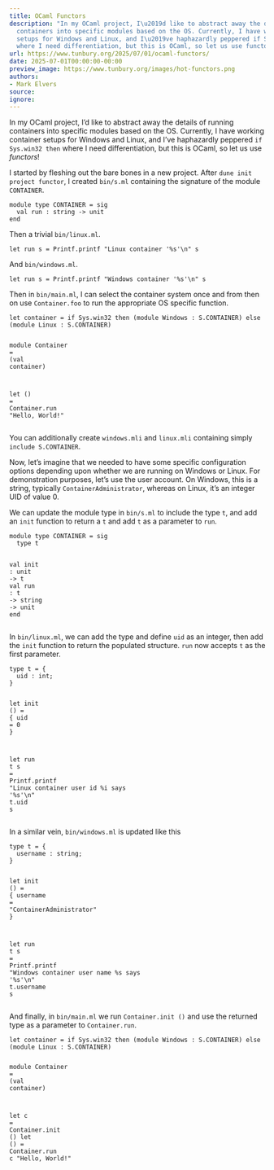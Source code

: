 ```yaml
---
title: OCaml Functors
description: "In my OCaml project, I\u2019d like to abstract away the details of running
  containers into specific modules based on the OS. Currently, I have working container
  setups for Windows and Linux, and I\u2019ve haphazardly peppered if Sys.win32 then
  where I need differentiation, but this is OCaml, so let us use functors!"
url: https://www.tunbury.org/2025/07/01/ocaml-functors/
date: 2025-07-01T00:00:00-00:00
preview_image: https://www.tunbury.org/images/hot-functors.png
authors:
- Mark Elvers
source:
ignore:
---
```


<p>In my OCaml project, I’d like to abstract away the details of running containers into specific modules based on the OS. Currently, I have working container setups for Windows and Linux, and I’ve haphazardly peppered <code class="language-plaintext highlighter-rouge">if Sys.win32 then</code> where I need differentiation, but this is OCaml, so let us use <em>functors</em>!</p>

<p>I started by fleshing out the bare bones in a new project. After <code class="language-plaintext highlighter-rouge">dune init project functor</code>, I created <code class="language-plaintext highlighter-rouge">bin/s.ml</code> containing the signature of the module <code class="language-plaintext highlighter-rouge">CONTAINER</code>.</p>

<div class="language-ocaml highlighter-rouge"><div class="highlight"><pre class="highlight"><code><span class="k">module</span> <span class="k">type</span> <span class="nc">CONTAINER</span> <span class="o">=</span> <span class="k">sig</span>
  <span class="k">val</span> <span class="n">run</span> <span class="o">:</span> <span class="kt">string</span> <span class="o">-&gt;</span> <span class="kt">unit</span>
<span class="k">end</span>
</code></pre></div></div>

<p>Then a trivial <code class="language-plaintext highlighter-rouge">bin/linux.ml</code>.</p>

<div class="language-ocaml highlighter-rouge"><div class="highlight"><pre class="highlight"><code><span class="k">let</span> <span class="n">run</span> <span class="n">s</span> <span class="o">=</span> <span class="nn">Printf</span><span class="p">.</span><span class="n">printf</span> <span class="s2">"Linux container '%s'</span><span class="se">\n</span><span class="s2">"</span> <span class="n">s</span>
</code></pre></div></div>

<p>And <code class="language-plaintext highlighter-rouge">bin/windows.ml</code>.</p>

<div class="language-ocaml highlighter-rouge"><div class="highlight"><pre class="highlight"><code><span class="k">let</span> <span class="n">run</span> <span class="n">s</span> <span class="o">=</span> <span class="nn">Printf</span><span class="p">.</span><span class="n">printf</span> <span class="s2">"Windows container '%s'</span><span class="se">\n</span><span class="s2">"</span> <span class="n">s</span>
</code></pre></div></div>

<p>Then in <code class="language-plaintext highlighter-rouge">bin/main.ml</code>, I can select the container system once and from then on use <code class="language-plaintext highlighter-rouge">Container.foo</code> to run the appropriate OS specific function.</p>

<div class="language-ocaml highlighter-rouge"><div class="highlight"><pre class="highlight"><code><span class="k">let</span> <span class="n">container</span> <span class="o">=</span> <span class="k">if</span> <span class="nn">Sys</span><span class="p">.</span><span class="n">win32</span> <span class="k">then</span> <span class="p">(</span><span class="k">module</span> <span class="nc">Windows</span> <span class="o">:</span> <span class="nn">S</span><span class="p">.</span><span class="nc">CONTAINER</span><span class="p">)</span> <span class="k">else</span> <span class="p">(</span><span class="k">module</span> <span class="nc">Linux</span> <span class="o">:</span> <span class="nn">S</span><span class="p">.</span><span class="nc">CONTAINER</span><span class="p">)</span>

<span class="k">module</span> <span class="nc">Container</span> <span class="o">=</span> <span class="p">(</span><span class="k">val</span> <span class="n">container</span><span class="p">)</span>

<span class="k">let</span> <span class="bp">()</span> <span class="o">=</span> <span class="nn">Container</span><span class="p">.</span><span class="n">run</span> <span class="s2">"Hello, World!"</span>
</code></pre></div></div>

<p>You can additionally create <code class="language-plaintext highlighter-rouge">windows.mli</code> and <code class="language-plaintext highlighter-rouge">linux.mli</code> containing simply <code class="language-plaintext highlighter-rouge">include S.CONTAINER</code>.</p>

<p>Now, let’s imagine that we needed to have some specific configuration options depending upon whether we are running on Windows or Linux. For demonstration purposes, let’s use the user account. On Windows, this is a string, typically <code class="language-plaintext highlighter-rouge">ContainerAdministrator</code>, whereas on Linux, it’s an integer UID of value 0.</p>

<p>We can update the module type in <code class="language-plaintext highlighter-rouge">bin/s.ml</code> to include the type <code class="language-plaintext highlighter-rouge">t</code>, and add an <code class="language-plaintext highlighter-rouge">init</code> function to return a <code class="language-plaintext highlighter-rouge">t</code> and add <code class="language-plaintext highlighter-rouge">t</code> as a parameter to <code class="language-plaintext highlighter-rouge">run</code>.</p>

<div class="language-ocaml highlighter-rouge"><div class="highlight"><pre class="highlight"><code><span class="k">module</span> <span class="k">type</span> <span class="nc">CONTAINER</span> <span class="o">=</span> <span class="k">sig</span>
  <span class="k">type</span> <span class="n">t</span>

  <span class="k">val</span> <span class="n">init</span> <span class="o">:</span> <span class="kt">unit</span> <span class="o">-&gt;</span> <span class="n">t</span>
  <span class="k">val</span> <span class="n">run</span> <span class="o">:</span> <span class="n">t</span> <span class="o">-&gt;</span> <span class="kt">string</span> <span class="o">-&gt;</span> <span class="kt">unit</span>
<span class="k">end</span>
</code></pre></div></div>

<p>In <code class="language-plaintext highlighter-rouge">bin/linux.ml</code>, we can add the type and define <code class="language-plaintext highlighter-rouge">uid</code> as an integer, then add the <code class="language-plaintext highlighter-rouge">init</code> function to return the populated structure. <code class="language-plaintext highlighter-rouge">run</code> now accepts <code class="language-plaintext highlighter-rouge">t</code> as the first parameter.</p>

<div class="language-ocaml highlighter-rouge"><div class="highlight"><pre class="highlight"><code><span class="k">type</span> <span class="n">t</span> <span class="o">=</span> <span class="p">{</span>
  <span class="n">uid</span> <span class="o">:</span> <span class="kt">int</span><span class="p">;</span>
<span class="p">}</span>

<span class="k">let</span> <span class="n">init</span> <span class="bp">()</span> <span class="o">=</span> <span class="p">{</span> <span class="n">uid</span> <span class="o">=</span> <span class="mi">0</span> <span class="p">}</span>

<span class="k">let</span> <span class="n">run</span> <span class="n">t</span> <span class="n">s</span> <span class="o">=</span> <span class="nn">Printf</span><span class="p">.</span><span class="n">printf</span> <span class="s2">"Linux container user id %i says '%s'</span><span class="se">\n</span><span class="s2">"</span> <span class="n">t</span><span class="o">.</span><span class="n">uid</span> <span class="n">s</span>
</code></pre></div></div>

<p>In a similar vein, <code class="language-plaintext highlighter-rouge">bin/windows.ml</code> is updated like this</p>

<div class="language-ocaml highlighter-rouge"><div class="highlight"><pre class="highlight"><code><span class="k">type</span> <span class="n">t</span> <span class="o">=</span> <span class="p">{</span>
  <span class="n">username</span> <span class="o">:</span> <span class="kt">string</span><span class="p">;</span>
<span class="p">}</span>

<span class="k">let</span> <span class="n">init</span> <span class="bp">()</span> <span class="o">=</span> <span class="p">{</span> <span class="n">username</span> <span class="o">=</span> <span class="s2">"ContainerAdministrator"</span> <span class="p">}</span>

<span class="k">let</span> <span class="n">run</span> <span class="n">t</span> <span class="n">s</span> <span class="o">=</span> <span class="nn">Printf</span><span class="p">.</span><span class="n">printf</span> <span class="s2">"Windows container user name %s says '%s'</span><span class="se">\n</span><span class="s2">"</span> <span class="n">t</span><span class="o">.</span><span class="n">username</span> <span class="n">s</span>
</code></pre></div></div>

<p>And finally, in <code class="language-plaintext highlighter-rouge">bin/main.ml</code> we run <code class="language-plaintext highlighter-rouge">Container.init ()</code> and use the returned type as a parameter to <code class="language-plaintext highlighter-rouge">Container.run</code>.</p>

<div class="language-ocaml highlighter-rouge"><div class="highlight"><pre class="highlight"><code><span class="k">let</span> <span class="n">container</span> <span class="o">=</span> <span class="k">if</span> <span class="nn">Sys</span><span class="p">.</span><span class="n">win32</span> <span class="k">then</span> <span class="p">(</span><span class="k">module</span> <span class="nc">Windows</span> <span class="o">:</span> <span class="nn">S</span><span class="p">.</span><span class="nc">CONTAINER</span><span class="p">)</span> <span class="k">else</span> <span class="p">(</span><span class="k">module</span> <span class="nc">Linux</span> <span class="o">:</span> <span class="nn">S</span><span class="p">.</span><span class="nc">CONTAINER</span><span class="p">)</span>

<span class="k">module</span> <span class="nc">Container</span> <span class="o">=</span> <span class="p">(</span><span class="k">val</span> <span class="n">container</span><span class="p">)</span>

<span class="k">let</span> <span class="n">c</span> <span class="o">=</span> <span class="nn">Container</span><span class="p">.</span><span class="n">init</span> <span class="bp">()</span>
<span class="k">let</span> <span class="bp">()</span> <span class="o">=</span> <span class="nn">Container</span><span class="p">.</span><span class="n">run</span> <span class="n">c</span> <span class="s2">"Hello, World!"</span>
</code></pre></div></div>
